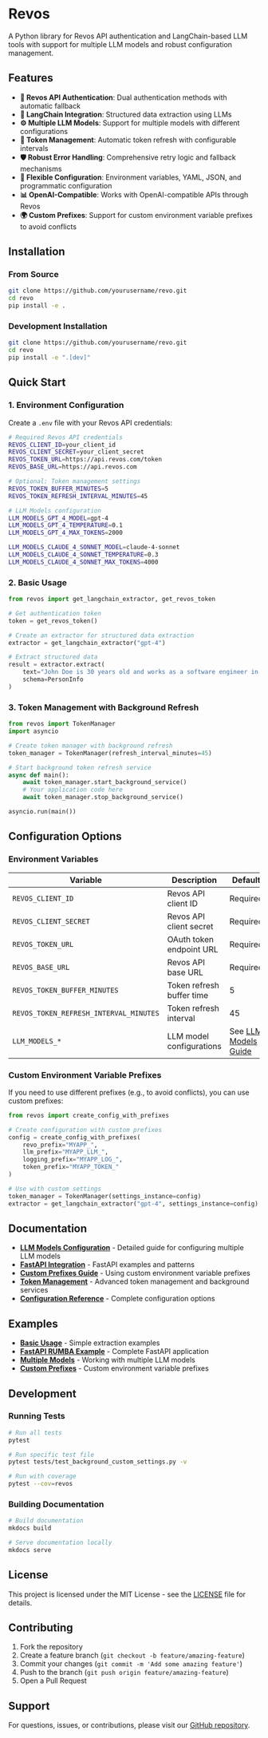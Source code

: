 # Revos

A Python library for Revos API authentication and LangChain-based LLM tools with support for multiple LLM models and robust configuration management.

## Features

- **🔐 Revos API Authentication**: Dual authentication methods with automatic fallback
- **🤖 LangChain Integration**: Structured data extraction using LLMs
- **⚙️ Multiple LLM Models**: Support for multiple models with different configurations
- **🔄 Token Management**: Automatic token refresh with configurable intervals
- **🛡️ Robust Error Handling**: Comprehensive retry logic and fallback mechanisms
- **🔧 Flexible Configuration**: Environment variables, YAML, JSON, and programmatic configuration
- **📊 OpenAI-Compatible**: Works with OpenAI-compatible APIs through Revos
- **🌍 Custom Prefixes**: Support for custom environment variable prefixes to avoid conflicts

## Installation

### From Source

```bash
git clone https://github.com/yourusername/revo.git
cd revo
pip install -e .
```

### Development Installation

```bash
git clone https://github.com/yourusername/revo.git
cd revo
pip install -e ".[dev]"
```

## Quick Start

### 1. Environment Configuration

Create a `.env` file with your Revos API credentials:

```bash
# Required Revos API credentials
REVOS_CLIENT_ID=your_client_id
REVOS_CLIENT_SECRET=your_client_secret
REVOS_TOKEN_URL=https://api.revos.com/token
REVOS_BASE_URL=https://api.revos.com

# Optional: Token management settings
REVOS_TOKEN_BUFFER_MINUTES=5
REVOS_TOKEN_REFRESH_INTERVAL_MINUTES=45

# LLM Models configuration
LLM_MODELS_GPT_4_MODEL=gpt-4
LLM_MODELS_GPT_4_TEMPERATURE=0.1
LLM_MODELS_GPT_4_MAX_TOKENS=2000

LLM_MODELS_CLAUDE_4_SONNET_MODEL=claude-4-sonnet
LLM_MODELS_CLAUDE_4_SONNET_TEMPERATURE=0.3
LLM_MODELS_CLAUDE_4_SONNET_MAX_TOKENS=4000
```

### 2. Basic Usage

```python
from revos import get_langchain_extractor, get_revos_token

# Get authentication token
token = get_revos_token()

# Create an extractor for structured data extraction
extractor = get_langchain_extractor("gpt-4")

# Extract structured data
result = extractor.extract(
    text="John Doe is 30 years old and works as a software engineer in San Francisco.",
    schema=PersonInfo
)
```

### 3. Token Management with Background Refresh

```python
from revos import TokenManager
import asyncio

# Create token manager with background refresh
token_manager = TokenManager(refresh_interval_minutes=45)

# Start background token refresh service
async def main():
    await token_manager.start_background_service()
    # Your application code here
    await token_manager.stop_background_service()

asyncio.run(main())
```

## Configuration Options

### Environment Variables

| Variable | Description | Default |
|----------|-------------|---------|
| `REVOS_CLIENT_ID` | Revos API client ID | Required |
| `REVOS_CLIENT_SECRET` | Revos API client secret | Required |
| `REVOS_TOKEN_URL` | OAuth token endpoint URL | Required |
| `REVOS_BASE_URL` | Revos API base URL | Required |
| `REVOS_TOKEN_BUFFER_MINUTES` | Token refresh buffer time | 5 |
| `REVOS_TOKEN_REFRESH_INTERVAL_MINUTES` | Token refresh interval | 45 |
| `LLM_MODELS_*` | LLM model configurations | See [LLM Models Guide](docs/llm-models.md) |

### Custom Environment Variable Prefixes

If you need to use different prefixes (e.g., to avoid conflicts), you can use custom prefixes:

```python
from revos import create_config_with_prefixes

# Create configuration with custom prefixes
config = create_config_with_prefixes(
    revo_prefix="MYAPP_",
    llm_prefix="MYAPP_LLM_",
    logging_prefix="MYAPP_LOG_",
    token_prefix="MYAPP_TOKEN_"
)

# Use with custom settings
token_manager = TokenManager(settings_instance=config)
extractor = get_langchain_extractor("gpt-4", settings_instance=config)
```

## Documentation

- **[LLM Models Configuration](docs/llm-models.md)** - Detailed guide for configuring multiple LLM models
- **[FastAPI Integration](docs/fastapi-examples.md)** - FastAPI examples and patterns
- **[Custom Prefixes Guide](docs/custom-prefixes.md)** - Using custom environment variable prefixes
- **[Token Management](docs/token-management.md)** - Advanced token management and background services
- **[Configuration Reference](docs/configuration.md)** - Complete configuration options

## Examples

- **[Basic Usage](examples/basic_usage.py)** - Simple extraction examples
- **[FastAPI RUMBA Example](examples/fastapi_rumba_example.py)** - Complete FastAPI application
- **[Multiple Models](examples/multiple_models.py)** - Working with multiple LLM models
- **[Custom Prefixes](examples/custom_rumba_prefix.py)** - Custom environment variable prefixes

## Development

### Running Tests

```bash
# Run all tests
pytest

# Run specific test file
pytest tests/test_background_custom_settings.py -v

# Run with coverage
pytest --cov=revos
```

### Building Documentation

```bash
# Build documentation
mkdocs build

# Serve documentation locally
mkdocs serve
```

## License

This project is licensed under the MIT License - see the [LICENSE](LICENSE) file for details.

## Contributing

1. Fork the repository
2. Create a feature branch (`git checkout -b feature/amazing-feature`)
3. Commit your changes (`git commit -m 'Add some amazing feature'`)
4. Push to the branch (`git push origin feature/amazing-feature`)
5. Open a Pull Request

## Support

For questions, issues, or contributions, please visit our [GitHub repository](https://github.com/yourusername/revo).

